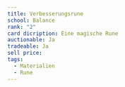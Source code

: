 ```yaml
---
title: Verbesserungsrune
school: Balance
rank: "2"
card dicription: Eine magische Rune
auctionable: Ja
tradeable: Ja
sell price:
tags:
  - Materialien
  - Rune
---
```

